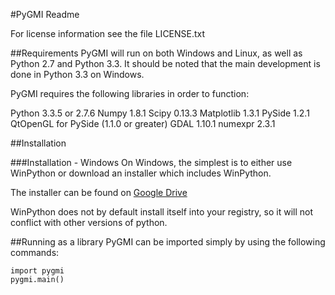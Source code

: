 #PyGMI Readme

For license information see the file LICENSE.txt

##Requirements
PyGMI will run on both Windows and Linux, as well as Python 2.7 and Python 3.3. 
It should be noted that the main development is done in Python 3.3 on Windows.

PyGMI requires the following libraries in order to function:

Python 3.3.5 or 2.7.6
Numpy 1.8.1
Scipy 0.13.3
Matplotlib 1.3.1
PySide 1.2.1
QtOpenGL for PySide (1.1.0 or greater)
GDAL 1.10.1
numexpr 2.3.1

##Installation

###Installation - Windows
On Windows, the simplest is to either use WinPython or download an installer which includes WinPython.

The installer can be found on [Google Drive](https://209f493642c7e79b2a878320662bfff73a2946cf.googledrive.com/host/0B6BP_95afhWzN01tZzh5VG1aNk0/)

WinPython does not by default install itself into your registry, so it will not conflict with other versions of python.

##Running as a library
PyGMI can be imported simply by using the following commands:
	
	import pygmi
	pygmi.main()
